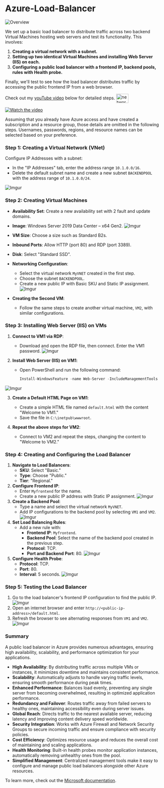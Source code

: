 # Azure-Load-Balancer
![Overview](https://i.imgur.com/wPOZXtx.jpg)

 We set up a basic load balancer to distribute traffic across two backend Virtual Machines hosting web servers and test its functionality. This involves:

1. **Creating a virtual network with a subnet.**
2. **Setting up two identical Virtual Machines and installing Web Server (IIS) on each.**
3. **Configuring a public load balancer with a frontend IP, backend pools, rules with Health probe.**

Finally, we'll test to see how the load balancer distributes traffic by accessing the public frontend IP from a web browser.

Check out my [youTube video](https://www.youtube.com/watch?v=N-QBBm2R1zg) below for detailed steps.
 <a href="https://www.youtube.com/channel/UCgylnM-5YuliUs6nvLKv2gw/videos" target="blank"><img align="center" src="https://raw.githubusercontent.com/rahuldkjain/github-profile-readme-generator/master/src/images/icons/Social/youtube.svg" alt="network fun" height="30" width="40" /></a>

[![Watch the video](https://img.youtube.com/vi/N-QBBm2R1zg/0.jpg)](https://youtu.be/N-QBBm2R1zg) 

Assuming that you already have Azure access and have created a subscription and a resource group, those details are omitted in the following steps. Usernames, passwords, regions, and resource names can be selected based on your preference.

### Step 1: Creating a Virtual Network (VNet)
Configure IP Addresses with a subnet:
- In the "IP Addresses" tab, enter the address range `10.1.0.0/16`.
- Delete the default subnet name and create a new subnet `BACKENDPOOL` with the address range of `10.1.0.0/24`.
  
![Imgur](https://imgur.com/iAUqtmB.jpg)

### Step 2: Creating Virtual Machines
- **Availability Set**: Create a new availability set with 2 fault and update domains.
- **Image**: Windows Server 2019 Data Center – x64 Gen2.
![Imgur](https://imgur.com/nEuhPCa.jpg)

- **VM Size**: Choose a size such as Standard B2s.
- **Inbound Ports**: Allow HTTP (port 80) and RDP (port 3389).
- **Disk**: Select "Standard SSD".
- **Networking Configuration**:
  - Select the virtual network `MyVNET` created in the first step.
  - Choose the subnet `BACKENDPOOL`.
  - Create a new public IP with Basic SKU and Static IP assignment.
![Imgur](https://imgur.com/QKEG4wH.jpg)
- **Creating the Second VM**:
  - Follow the same steps to create another virtual machine, `VM2`, with similar configurations.

### Step 3: Installing Web Server (IIS) on VMs
1. **Connect to VM1 via RDP**:
   - Download and open the RDP file, then connect. Enter the VM1 password.
![Imgur](https://imgur.com/GETuXNp.jpg)

2. **Install Web Server (IIS) on VM1**:
   - Open PowerShell and run the following command:
     ```powershell
     Install-WindowsFeature -name Web-Server -IncludeManagementTools
     ```
![Imgur](https://imgur.com/LptPIxI.jpg)

3. **Create a Default HTML Page on VM1**:
   - Create a simple HTML file named `default.html` with the content "Welcome to VM1."
   - Save the file in `C:\inetpub\wwwroot`.

4. **Repeat the above steps for VM2**:
   - Connect to VM2 and repeat the steps, changing the content to "Welcome to VM2."

### Step 4: Creating and Configuring the Load Balancer
1. **Navigate to Load Balancers**:
   - **SKU**: Select "Basic."
   - **Type**: Choose "Public."
   - **Tier**: "Regional."
2. **Configure Frontend IP**:
   - Enter `Myfrontend` for the name.
   - Create a new public IP address with Static IP assignment.
![Imgur](https://imgur.com/RV8Wzp1.jpg)
3. **Create a Backend Pool**:
   - Type a name and select the virtual network `MyVNET`.
   - Add IP configurations to the backend pool by selecting `VM1` and `VM2`.
![Imgur](https://imgur.com/Va3AcTr.jpg)
4. **Set Load Balancing Rules**:
   - Add a new rule with:
     - **Frontend IP**: `Myfrontend`.
     - **Backend Pool**: Select the name of the backend pool created in the previous step.
     - **Protocol**: TCP.
     - **Port and Backend Port**: 80.
![Imgur](https://imgur.com/WEQmLfs.jpg)
5. **Configure Health Probe**:
   - **Protocol**: TCP.
   - **Port**: 80.
   - **Interval**: 5 seconds.
![Imgur](https://imgur.com/ffBkPm7.jpg)

### Step 5: Testing the Load Balancer
1. Go to the load balancer's frontend IP configuration to find the public IP.
![Imgur](https://imgur.com/UBEniDp.jpg)
3. Open an internet browser and enter `http://<public-ip-address>/default.html`.
4. Refresh the browser to see alternating responses from `VM1` and `VM2`.
![Imgur](https://imgur.com/ffBkPm7.jpg)

### Summary
A public load balancer in Azure provides numerous advantages, ensuring high availability, scalability, and performance optimization for your applications.

- **High Availability**: By distributing traffic across multiple VMs or instances, it minimizes downtime and maintains consistent performance.
- **Scalability**: Automatically adjusts to handle varying traffic levels, ensuring smooth performance during peak times.
- **Enhanced Performance**: Balances load evenly, preventing any single server from becoming overwhelmed, resulting in optimized application performance.
- **Redundancy and Failover**: Routes traffic away from failed servers to healthy ones, maintaining accessibility even during server issues.
- **Global Reach**: Directs traffic to the nearest available server, reducing latency and improving content delivery speed worldwide.
- **Security Integration**: Works with Azure Firewall and Network Security Groups to secure incoming traffic and ensure compliance with security policies.
- **Cost Efficiency**: Optimizes resource usage and reduces the overall cost of maintaining and scaling applications.
- **Health Monitoring**: Built-in health probes monitor application instances, automatically removing unhealthy ones from the pool.
- **Simplified Management**: Centralized management tools make it easy to configure and manage public load balancers alongside other Azure resources.

To learn more, check out the [Microsoft documentation](https://learn.microsoft.com/en-us/azure/load-balancer/load-balancer-overview).
